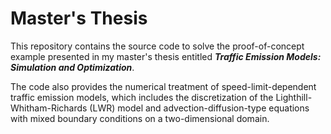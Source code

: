 # Master's Thesis
This repository contains the source code to solve the proof-of-concept example presented in my master's thesis entitled ***Traffic Emission Models: Simulation and Optimization***. 

The code also provides the numerical treatment of speed-limit-dependent traffic emission models, which includes the discretization of the 
Lighthill-Whitham-Richards (LWR) model and advection-diffusion-type equations with mixed boundary conditions on a two-dimensional domain.

